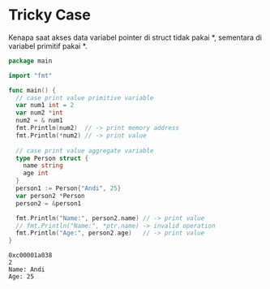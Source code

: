 # Tricky Case

Kenapa saat akses data variabel pointer di struct tidak pakai \*, sementara di variabel primitif pakai \*.

```go
package main

import "fmt"

func main() {
  // case print value primitive variable
  var num1 int = 2
  var num2 *int
  num2 = & num1
  fmt.Println(num2)  // -> print memory address
  fmt.Println(*num2) // -> print value
 
  // case print value aggregate variable
  type Person struct {
    name string
    age int
  }
  person1 := Person{"Andi", 25}
  var person2 *Person
  person2 = &person1

  fmt.Println("Name:", person2.name) // -> print value
  // fmt.Println("Name:", *ptr.name) -> invalid operation
  fmt.Println("Age:", person2.age)   // -> print value
}
```

```
0xc00001a038
2
Name: Andi
Age: 25
```
